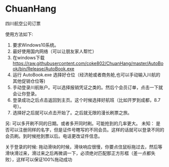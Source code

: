 # ChuanHang
四川航空公司订票

使用方法如下:
1. 要求Windows10系统。
2. 最好使用国内网络（可以让朋友家人帮忙）
3. 在windows下载 https://raw.githubusercontent.com/coke802/ChuanHang/master/AutoBook/bin/Release/AutoBook.exe
4. 运行 AutoBook.exe 选择好仓位（经济舱或者商务舱,也可以手动输入川航的其他促销仓位等)
5. 手动登录川航账户。可以选择报销凭证之类的。然后个会员订单，点击一下就会让你登录。
6. 登录成功之后点击返回到主页。这个时候选择好航班（比如开罗到成都，8.7号）。
7. 选择好之后就可以点击开始了。之后就无限的漫长刷票之旅。

另:
可以多开刷不同的日期。或者多开同时刷。可能抢到的几率更大。
未知：
是否可以注册同样的名字，但是证件号瞎写的不同会员。这样的话就可以登录不同的会员刷。到时候抢到票以后。电话更改证件信息。

关于登录的时候:
拖动滑块的时候，滑块响应很慢，你要点住鼠标拖过去，然后等滑块滑过来，滑过来之后再微调一下，必须绝对匹配那正方形框（差一点都失败），这样可以保证100%拖动成功
